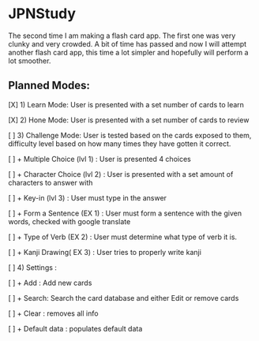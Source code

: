 # JPNStudy
The second time I am making a flash card app. The first one was very clunky and very crowded. A bit of time has passed and now I will attempt another flash card app, this time a lot simpler and hopefully will perform a lot smoother.

## Planned Modes:

[X] 1) Learn Mode: User is presented with a set number of cards to learn

[X] 2) Hone Mode: User is presented with a set number of cards to review

[ ] 3) Challenge Mode: User is tested based on the cards exposed to them, difficulty level based on how many times they have gotten it correct.

[ ] + Multiple Choice (lvl 1) : User is presented 4 choices
  
[ ] + Character Choice (lvl 2) : User is presented with a set amount of characters to answer with
  
[ ] + Key-in (lvl 3) : User must type in the answer

[ ] + Form a Sentence (EX 1) : User must form a sentence with the given words, checked with google translate
  
[ ] + Type of Verb (EX 2) : User must determine what type of verb it is.

[ ] + Kanji Drawing( EX 3) : User tries to properly write kanji

  
[ ] 4) Settings :

[ ] + Add : Add new cards
  
[ ] + Search: Search the card database and either Edit or remove cards
  
[ ] + Clear : removes all info
  
[ ] + Default data : populates default data
